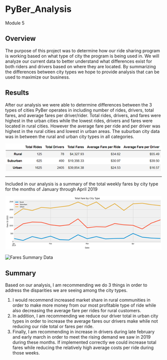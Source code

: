 # PyBer_Analysis
Module 5

## Overview
The purpose of this project was to determine how our ride sharing program is working based on what type of city the program is being used in. We will analyze our current data to better understand what differences exist for both riders and drivers based on where they are located. By summarizing the differences between city types we hope to provide analysis that can be used to maximize our business.

## Results
After our analysis we were able to determine differences between the 3 types of cities PyBer operates in including number of rides, drivers, total fares, and average fares per driver/rider. Total rides, drivers, and fares were highest in the urban cities while the lowest rides, drivers and fares were located in rural cities. However the average fare per ride and per driver was highest in the rural cities and lowest in urban areas. The suburban city data was in between the rural and urban city types in all categories. 

![Summary](https://github.com/sbull32/PyBer_Analysis/blob/main/PyBer_Summary.png)

---

Included in our analysis is a summary of the total weekly fares by city type for the months of January through April 2019

![Fares Summary](https://github.com/sbull32/PyBer_Analysis/blob/main/PyBer_fare_summary.png)

![Fares Summary Data](https://github.com/sbull32/PyBer_Analysis.git/Analysis/PyBer_Weekly_Fares.png)

## Summary
Based on our analysis, I am recommending we do 3 things in order to address the disparities we are seeing among the city types. 

1. I would recommend increased market share in rural communities in order to make more money from our most profitable type of ride while also decreasing the average fare per rides for rural customers.
2. In addition, I am recommending we reduce our driver total in urban city types in order to increase the average fares our drivers make while not reducing our ride total or fares per ride.
3. Finally, I am recommending in increase in drivers during late february and early march in order to meet the rising demand we saw in 2019 during these months. If implemented correctly we could increase total fares while reducing the relatively high average costs per ride during those weeks.
